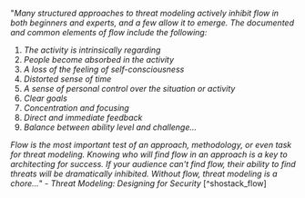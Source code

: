 "*Many structured approaches to threat modeling actively inhibit flow in both beginners and experts, and a few allow it to emerge. The documented and common elements of flow include the following:*

  1. *The activity is intrinsically regarding*
  2. *People become absorbed in the activity*
  3. *A loss of the feeling of self-consciousness*
  4. *Distorted sense of time*
  5. *A sense of personal control over the situation or activity*
  6. *Clear goals*
  7. *Concentration and focusing*
  8. *Direct and immediate feedback*
  9. *Balance between ability level and challenge...*

*Flow is the most important test of an approach, methodology, or even task for threat modeling. Knowing who will find flow in an approach is a key to architecting for success. If your audience can't find flow, their ability to find threats will be dramatically inhibited. Without flow, threat modeling is a chore...*" - _Threat Modeling: Designing for Security_ [^shostack_flow]
